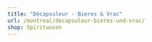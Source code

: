 ```yaml
---
title: "Décapsuleur - Bieres & Vrac"
url: /montreal/decapsuleur-bieres-und-vrac/
shop: Spirituosen
---
```

